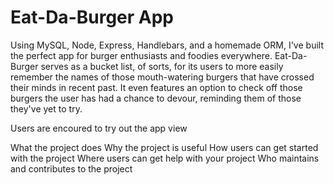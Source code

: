 # Eat-Da-Burger App

Using MySQL, Node, Express, Handlebars, and a homemade ORM, I've built the perfect app for burger enthusiasts and foodies everywhere.  Eat-Da-Burger serves as a bucket list, of sorts, for its users to more easily remember the names of those mouth-watering burgers that have crossed their minds in recent past.  It even features an option to check off those burgers the user has had a chance to devour, reminding them of those they've yet to try.  

Users are encoured to try out the app view

What the project does
Why the project is useful
How users can get started with the project
Where users can get help with your project
Who maintains and contributes to the project
